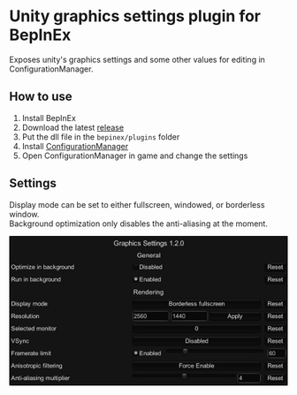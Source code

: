 # Unity graphics settings plugin for BepInEx
Exposes unity's graphics settings and some other values for editing in ConfigurationManager.

## How to use
1. Install BepInEx
2. Download the latest [release](https://builds.bepis.io/projects/bepinex_graphics_settings)
3. Put the dll file in the `bepinex/plugins` folder
4. Install [ConfigurationManager](https://github.com/BepInEx/BepInEx.ConfigurationManager#readme)
5. Open ConfigurationManager in game and change the settings

## Settings

Display mode can be set to either fullscreen, windowed, or borderless window.  
Background optimization only disables the anti-aliasing at the moment.

<p align="center"><img src="https://raw.githubusercontent.com/BepInEx/BepInEx.GraphicsSettings/master/settings.jpg?raw=true" alt="settings list"/></p>
